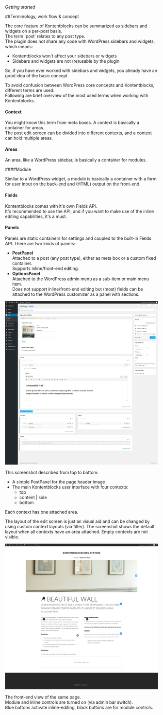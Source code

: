 *Getting started*

##Terminology, work flow & concept

The core feature of Kontentblocks can be summarized as sidebars and widgets on a per-post basis.  
The term 'post' relates to any post type.  
The plugin does not share any code with WordPress sidebars and widgets, which means:  

- Kontentblocks won't affect your sidebars or widgets  
- Sidebars and widgets are not (re)usable by the plugin

So, if you have ever worked with sidebars and widgets, you already have an good idea of the basic concept.

To avoid confusion between WordPress core concepts and Kontentblocks, different terms are used.  
Following are brief overview of the most used terms when working with Kontentblocks.

#### Context

You might know this term from meta boxes.
A context is basically a container for areas.  
The post edit screen can be divided into different contexts, and a context can hold multiple areas.

#### Areas 

An area, like a WordPress sidebar, is basically a container for modules.

####Module

Similar to a WordPress widget, a module is basically a container with a form for user input on the back-end and (HTML) output on the front-end.  


#### Fields

Kontentblocks comes with it's own Fields API.  
It's recommended to use the API, and if you want to make use of the inline editing capabilities, it's a must.

#### Panels

Panels are static containers for settings and coupled to the built-in Fields API. There are two kinds of panels:

- **PostPanel**  
  Attached to a post (any post type), either as meta box or a custom fixed container.  
  Supports inline/front-end editing.
- **OptionsPanel**  
  Attached to the WordPress admin menu as a sub-item or main menu item.  
  Does not support inline/front-end editing but (most) fields can be attached to the WordPress customizer as a panel with sections.


![](kb-ui.png)

This screenshot described from top to bottom:

- A simple PostPanel for the page header image
- The main Kontentblocks user interface with four contexts:
    - top
    - content | side
    - bottom

Each context has one attached area.

The layout of the edit screen is just an visual aid and can be changed by using custom context layouts (via filter).
The screenshot shows the default layout when all contexts have an area attached. Empty contexts are not visible.

![](kb-front.png)

The front-end view of the same page.  
Module and inline controls are turned on (via admin bar switch).  
Blue buttons activate inline-editing, black buttons are for module controls.  